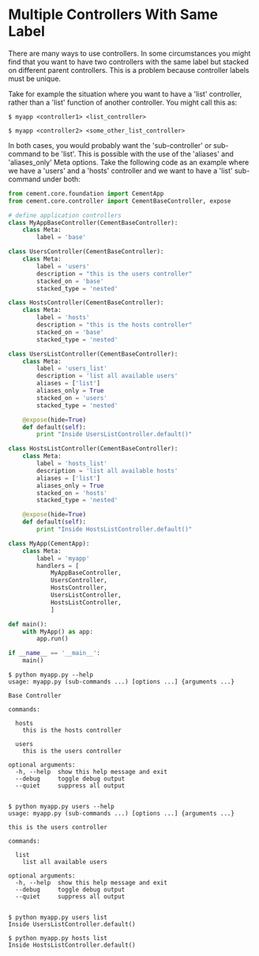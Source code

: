 Multiple Controllers With Same Label
==============================================================================

There are many ways to use controllers.  In some circumstances you might find
that you want to have two controllers with the same label but stacked on
different parent controllers.  This is a problem because controller labels
must be unique.

Take for example the situation where you want to have a 'list' controller,
rather than a 'list' function of another controller.  You might call this as:

```console
$ myapp <controller1> <list_controller>

$ myapp <controller2> <some_other_list_controller>
```

In both cases, you would probably want the 'sub-controller' or sub-command to
be 'list'.  This is possible with the use of the 'aliases' and 'aliases_only'
Meta options.  Take the following code as an example where we have a 'users'
and a 'hosts' controller and we want to have a 'list' sub-command under both:

```python
from cement.core.foundation import CementApp
from cement.core.controller import CementBaseController, expose

# define application controllers
class MyAppBaseController(CementBaseController):
    class Meta:
        label = 'base'

class UsersController(CementBaseController):
    class Meta:
        label = 'users'
        description = "this is the users controller"
        stacked_on = 'base'
        stacked_type = 'nested'

class HostsController(CementBaseController):
    class Meta:
        label = 'hosts'
        description = "this is the hosts controller"
        stacked_on = 'base'
        stacked_type = 'nested'

class UsersListController(CementBaseController):
    class Meta:
        label = 'users_list'
        description = 'list all available users'
        aliases = ['list']
        aliases_only = True
        stacked_on = 'users'
        stacked_type = 'nested'

    @expose(hide=True)
    def default(self):
        print "Inside UsersListController.default()"

class HostsListController(CementBaseController):
    class Meta:
        label = 'hosts_list'
        description = 'list all available hosts'
        aliases = ['list']
        aliases_only = True
        stacked_on = 'hosts'
        stacked_type = 'nested'

    @expose(hide=True)
    def default(self):
        print "Inside HostsListController.default()"

class MyApp(CementApp):
    class Meta:
        label = 'myapp'
        handlers = [
            MyAppBaseController,
            UsersController,
            HostsController,
            UsersListController,
            HostsListController,
            ]

def main():
    with MyApp() as app:
        app.run()

if __name__ == '__main__':
    main()
```

```console
$ python myapp.py --help
usage: myapp.py (sub-commands ...) [options ...] {arguments ...}

Base Controller

commands:

  hosts
    this is the hosts controller

  users
    this is the users controller

optional arguments:
  -h, --help  show this help message and exit
  --debug     toggle debug output
  --quiet     suppress all output


$ python myapp.py users --help
usage: myapp.py (sub-commands ...) [options ...] {arguments ...}

this is the users controller

commands:

  list
    list all available users

optional arguments:
  -h, --help  show this help message and exit
  --debug     toggle debug output
  --quiet     suppress all output


$ python myapp.py users list
Inside UsersListController.default()

$ python myapp.py hosts list
Inside HostsListController.default()
```
